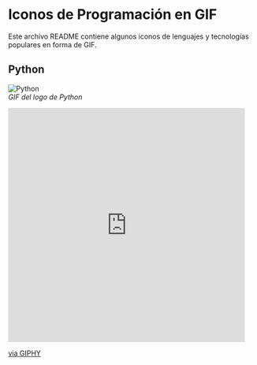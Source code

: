 # Iconos de Programación en GIF

Este archivo README contiene algunos iconos de lenguajes y tecnologías populares en forma de GIF.

## Python
![Python](https://upload.wikimedia.org/wikipedia/commons/c/c3/Python-logo-notext.svg)  
_GIF del logo de Python_

<iframe src="https://giphy.com/embed/KAq5w47R9rmTuvWOWa" width="480" height="475" style="" frameBorder="0" class="giphy-embed" allowFullScreen></iframe><p><a href="https://giphy.com/gifs/devrock-python-django-edr-KAq5w47R9rmTuvWOWa">via GIPHY</a></p>
